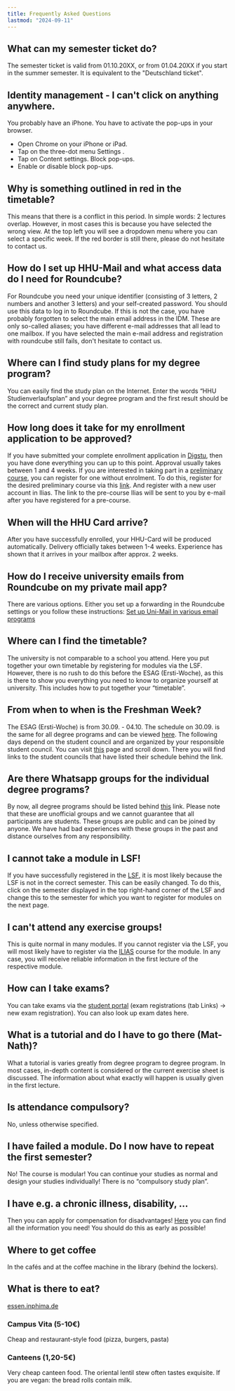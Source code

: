 ```yaml
---
title: Frequently Asked Questions 
lastmod: "2024-09-11"
---
```


## What can my semester ticket do?
The semester ticket is valid from 01.10.20XX, or from 01.04.20XX if you start in the summer semester. It is equivalent to the "Deutschland ticket".

## Identity management - I can't click on anything anywhere.
You probably have an iPhone. You have to activate the pop-ups in your browser.
- Open Chrome on your iPhone or iPad.
- Tap on the three-dot menu Settings .
- Tap on Content settings. Block pop-ups.
- Enable or disable block pop-ups.

## Why is something outlined in red in the timetable?
This means that there is a conflict in this period. In simple words: 2 lectures overlap. However, in most cases this is because you have selected the wrong view. At the top left you will see a dropdown menu where you can select a specific week. If the red border is still there, please do not hesitate to contact us.

## How do I set up HHU-Mail and what access data do I need for Roundcube?
For Roundcube you need your unique identifier (consisting of 3 letters, 2 numbers and another 3 letters) and your self-created password. You should use this data to log in to Roundcube. If this is not the case, you have probably forgotten to select the main email address in the IDM. These are only so-called aliases; you have different e-mail addresses that all lead to one mailbox.
If you have selected the main e-mail address and registration with roundcube still fails, don't hesitate to contact us.

## Where can I find study plans for my degree program?
You can easily find the study plan on the Internet. Enter the words “HHU Studienverlaufsplan” and your degree program and the first result should be the correct and current study plan.

## How long does it take for my enrollment application to be approved?
If you have submitted your complete enrollment application in [Digstu](https://digstu.hhu.de), then you have done everything you can up to this point. Approval usually takes between 1 and 4 weeks. If you are interested in taking part in a [preliminary course](https://www.math-nat-fak.hhu.de/studium/vor-/auffrischungskurse-1), you can register for one without enrolment.
To do this, register for the desired preliminary course via this [link](https://www.math-nat-fak.hhu.de/studium/vor-/auffrischungskurse-1/anmeldung). And register with a new user account in Ilias. The link to the pre-course Ilias will be sent to you by e-mail after you have registered for a pre-course.

## When will the HHU Card arrive?
After you have successfully enrolled, your HHU-Card will be produced automatically.
Delivery officially takes between 1-4 weeks. Experience has shown that it arrives in your mailbox after approx. 2 weeks.

## How do I receive university emails from Roundcube on my private mail app?
There are various options. Either you set up a forwarding in the Roundcube settings or you follow these instructions: [Set up Uni-Mail in various email programs](https://wiki.hhu.de/display/HHU/Anleitungen+zum+Einrichten+der+Uni-Mail+in+verschiedenen+E-Mail-Programmen)

## Where can I find the timetable?
The university is not comparable to a school you attend. Here you put together your own timetable by registering for modules via the LSF. However, there is no rush to do this before the ESAG (Ersti-Woche), as this is there to show you everything you need to know to organize yourself at university. This includes how to put together your “timetable”.

## From when to when is the Freshman Week?
The ESAG (Ersti-Woche) is from 30.09. - 04.10. The schedule on 30.09. is the same for all degree programs and can be viewed [here](https://www.esaghhu.de/fachschaften/). The following days depend on the student council and are organized by your responsible student council. You can visit [this](https://www.esaghhu.de/fachschaften/) page and scroll down. There you will find links to the student councils that have listed their schedule behind the link. 

## Are there Whatsapp groups for the individual degree programs?
By now, all degree programs should be listed behind [this](https://www.ersti-gruppen.de/hhu) link. Please note that these are unofficial groups and we cannot guarantee that all participants are students. These groups are public and can be joined by anyone. We have had bad experiences with these groups in the past and distance ourselves from any responsibility.

## I cannot take a module in LSF!
If you have successfully registered in the [LSF](https://lsf.hhu.de), it is most likely because the LSF is not in the correct semester. This can be easily changed. To do this, click on the semester displayed in the top right-hand corner of the LSF and change this to the semester for which you want to register for modules on the next page.

## I can't attend any exercise groups!
This is quite normal in many modules. If you cannot register via the LSF, you will most likely have to register via the [ILIAS](https://ilias.hhu.de) course for the module. In any case, you will receive reliable information in the first lecture of the respective module.

## How can I take exams?
You can take exams via the [student portal](https://studierende.hhu.de) (exam registrations (tab Links) -> new exam registration). You can also look up exam dates here.

## What is a tutorial and do I have to go there (Mat-Nath)?
What a tutorial is varies greatly from degree program to degree program. In most cases, in-depth content is considered or the current exercise sheet is discussed. The information about what exactly will happen is usually given in the first lecture.

## Is attendance compulsory?
No, unless otherwise specified.

## I have failed a module. Do I now have to repeat the first semester?
No! The course is modular! You can continue your studies as normal and design your studies individually! There is no “compulsory study plan”.

## I have e.g. a chronic illness, disability, ...
Then you can apply for compensation for disadvantages! [Here](https://www.hhu.de/bbst/nachteilsausgleich) you can find all the information you need! You should do this as early as possible!

## Where to get coffee
In the cafés and at the coffee machine in the library (behind the lockers).

## What is there to eat?
[essen.inphima.de](https://essen.inphima.de)

### Campus Vita (5-10€)
Cheap and restaurant-style food (pizza, burgers, pasta)

### Canteens (1,20-5€)
Very cheap canteen food. The oriental lentil stew often tastes exquisite. If you are vegan: the bread rolls contain milk. 
